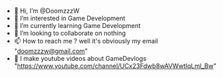 - 👋 Hi, I’m @DoomzzzW
- 👀 I’m interested in Game Development
- 🌱 I’m currently learning Game Development
- 💞️ I’m looking to collaborate on nothing
- 📫 How to reach me ? well it's obviously my email "doomzzzw@gmail.com"
- 💎 I make youtube videos about GameDevlogs "https://www.youtube.com/channel/UCx23Fdwb8wAVWwtIqLml_Bw"

<!---
DoomzzzW/DoomzzzW is a ✨ special ✨ repository because its `README.md` (this file) appears on your GitHub profile.
You can click the Preview link to take a look at your changes.
--->
